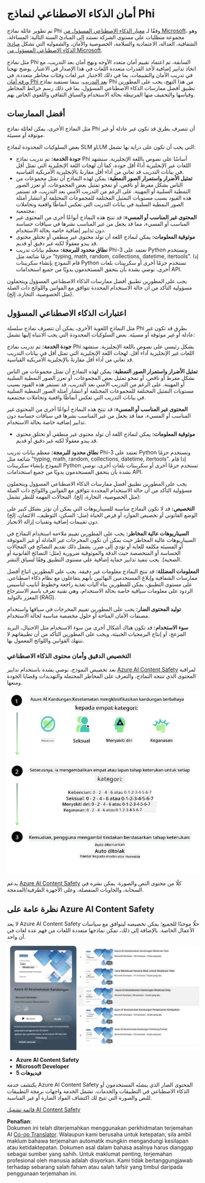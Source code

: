 <!--
CO_OP_TRANSLATOR_METADATA:
{
  "original_hash": "c8273672cc57df2be675407a1383aaf0",
  "translation_date": "2025-05-09T06:12:57+00:00",
  "source_file": "md/01.Introduction/01/01.AISafety.md",
  "language_code": "ms"
}
-->
# أمان الذكاء الاصطناعي لنماذج Phi  
تم تطوير عائلة نماذج Phi وفقًا لـ [معيار الذكاء الاصطناعي المسؤول من Microsoft](https://query.prod.cms.rt.microsoft.com/cms/api/am/binary/RE5cmFl)، وهو مجموعة متطلبات على مستوى الشركة تستند إلى المبادئ الستة التالية: المساءلة، الشفافية، العدالة، الاعتمادية والسلامة، الخصوصية والأمان، والشمولية التي تشكل [مبادئ الذكاء الاصطناعي المسؤول من Microsoft](https://www.microsoft.com/ai/responsible-ai).

مثل نماذج Phi السابقة، تم اعتماد تقييم أمان متعدد الأوجه ونهج أمان بعد التدريب، مع اتخاذ تدابير إضافية لأخذ القدرات متعددة اللغات في هذا الإصدار في الاعتبار. يوضح نهجنا في تدريب الأمان والتقييمات، بما في ذلك الاختبار عبر لغات وفئات مخاطر متعددة، في [ورقة أمان Phi بعد التدريب](https://arxiv.org/abs/2407.13833). بينما تستفيد نماذج Phi من هذا النهج، يجب على المطورين تطبيق أفضل ممارسات الذكاء الاصطناعي المسؤول، بما في ذلك رسم خرائط المخاطر وقياسها والتخفيف منها المرتبطة بحالة الاستخدام والسياق الثقافي واللغوي الخاص بهم.

## أفضل الممارسات

مثل النماذج الأخرى، يمكن لعائلة نماذج Phi أن تتصرف بطرق قد تكون غير عادلة أو غير موثوقة أو مسيئة.

بعض السلوكيات المحدودة لنماذج SLM وLLM التي يجب أن تكون على دراية بها تشمل:

- **جودة الخدمة:** تم تدريب نماذج Phi أساسًا على نصوص باللغة الإنجليزية. ستشهد اللغات غير الإنجليزية أداءً أقل جودة، كما أن لهجات اللغة الإنجليزية التي تمثل أقل في بيانات التدريب قد تعاني من أداء أقل مقارنةً بالإنجليزية الأمريكية القياسية.  
- **تمثيل الأضرار واستمرار الصور النمطية:** يمكن لهذه النماذج أن تمثل مجموعات من الناس بشكل مفرط أو ناقص، أو تمحو تمثيل بعض المجموعات، أو تعزز الصور النمطية السلبية أو المهينة. على الرغم من التدريب الأمني بعد التدريب، قد تستمر هذه القيود بسبب مستويات التمثيل المختلفة للمجموعات المختلفة أو انتشار أمثلة الصور النمطية السلبية في بيانات التدريب التي تعكس أنماطًا واقعية وتحاملات مجتمعية.  
- **المحتوى غير المناسب أو المسيء:** قد تنتج هذه النماذج أنواعًا أخرى من المحتوى غير المناسب أو المسيء، مما قد يجعل من غير المناسب نشرها في سياقات حساسة دون تدابير إضافية خاصة بحالة الاستخدام.  
- **موثوقية المعلومات:** يمكن لنماذج اللغة أن تولد محتوى غير منطقي أو تختلق محتوى قد يبدو معقولًا لكنه غير دقيق أو قديم.  
- **نطاق محدود للبرمجة:** معظم بيانات تدريب Phi-3 تعتمد على Python وتستخدم حزمًا شائعة مثل "typing, math, random, collections, datetime, itertools". إذا قام النموذج بإنشاء سكريبتات Python تستخدم حزمًا أخرى أو سكريبتات بلغات أخرى، نوصي بشدة بأن يتحقق المستخدمون يدويًا من جميع استخدامات API.

يجب على المطورين تطبيق أفضل ممارسات الذكاء الاصطناعي المسؤول ويتحملون مسؤولية التأكد من أن حالة الاستخدام المحددة تتوافق مع القوانين واللوائح ذات الصلة (مثل الخصوصية، التجارة، إلخ).

## اعتبارات الذكاء الاصطناعي المسؤول

مثل النماذج اللغوية الأخرى، يمكن أن تتصرف نماذج سلسلة Phi بطرق قد تكون غير عادلة أو غير موثوقة أو مسيئة. بعض السلوكيات المحدودة التي يجب الانتباه إليها تشمل:

**جودة الخدمة:** تم تدريب نماذج Phi بشكل رئيسي على نصوص باللغة الإنجليزية. ستشهد اللغات غير الإنجليزية أداء أقل. لهجات اللغة الإنجليزية التي تمثل أقل في بيانات التدريب قد تعاني من أداء أقل مقارنةً بالإنجليزية الأمريكية القياسية.

**تمثيل الأضرار واستمرار الصور النمطية:** يمكن لهذه النماذج أن تمثل مجموعات من الناس بشكل مفرط أو ناقص، أو تمحو تمثيل بعض المجموعات، أو تعزز الصور النمطية السلبية أو المهينة. على الرغم من التدريب الأمني بعد التدريب، قد تستمر هذه القيود بسبب مستويات التمثيل المختلفة للمجموعات المختلفة أو انتشار أمثلة الصور النمطية السلبية في بيانات التدريب التي تعكس أنماطًا واقعية وتحاملات مجتمعية.

**المحتوى غير المناسب أو المسيء:** قد تنتج هذه النماذج أنواعًا أخرى من المحتوى غير المناسب أو المسيء، مما قد يجعل من غير المناسب نشرها في سياقات حساسة دون تدابير إضافية خاصة بحالة الاستخدام.  
- **موثوقية المعلومات:** يمكن لنماذج اللغة أن تولد محتوى غير منطقي أو تختلق محتوى قد يبدو معقولًا لكنه غير دقيق أو قديم.

**نطاق محدود للبرمجة:** معظم بيانات تدريب Phi-3 تعتمد على Python وتستخدم حزمًا شائعة مثل "typing, math, random, collections, datetime, itertools". إذا قام النموذج بإنشاء سكريبتات Python تستخدم حزمًا أخرى أو سكريبتات بلغات أخرى، نوصي بشدة بأن يتحقق المستخدمون يدويًا من جميع استخدامات API.

يجب على المطورين تطبيق أفضل ممارسات الذكاء الاصطناعي المسؤول ويتحملون مسؤولية التأكد من أن حالة الاستخدام المحددة تتوافق مع القوانين واللوائح ذات الصلة (مثل الخصوصية، التجارة، إلخ). المجالات المهمة للنظر تشمل:

**التخصيص:** قد لا تكون النماذج مناسبة للسيناريوهات التي يمكن أن تؤثر بشكل كبير على الوضع القانوني أو تخصيص الموارد أو فرص الحياة (مثل: السكن، التوظيف، الائتمان، إلخ) دون تقييمات إضافية وتقنيات إزالة الانحياز.

**السيناريوهات عالية المخاطر:** يجب على المطورين تقييم ملاءمة استخدام النماذج في السيناريوهات عالية المخاطر حيث يمكن أن تكون المخرجات غير العادلة أو غير الموثوقة أو المسيئة مكلفة للغاية أو تؤدي إلى ضرر. يشمل ذلك تقديم النصائح في المجالات الحساسة أو المتخصصة حيث الدقة والموثوقية ضرورية (مثل: النصائح القانونية أو الصحية). يجب تنفيذ تدابير حماية إضافية على مستوى التطبيق وفقًا لسياق النشر.

**المعلومات المضللة:** قد تنتج النماذج معلومات غير دقيقة. يجب على المطورين اتباع أفضل ممارسات الشفافية وإبلاغ المستخدمين النهائيين بأنهم يتفاعلون مع نظام ذكاء اصطناعي. على مستوى التطبيق، يمكن للمطورين بناء آليات تغذية راجعة وخطوط أنابيب لتأسيس الردود على معلومات سياقية خاصة بحالة الاستخدام، وهي تقنية تعرف باسم الاسترجاع المعزز بالتوليد (RAG).

**توليد المحتوى الضار:** يجب على المطورين تقييم المخرجات في سياقها واستخدام مصنفات الأمان المتاحة أو حلول مخصصة مناسبة لحالة الاستخدام.

**سوء الاستخدام:** قد تكون هناك أشكال أخرى من سوء الاستخدام مثل الاحتيال، البريد المزعج، أو إنتاج البرمجيات الخبيثة، ويجب على المطورين التأكد من أن تطبيقاتهم لا تنتهك القوانين واللوائح المعمول بها.

### التخصيص الدقيق وأمان محتوى الذكاء الاصطناعي

بعد تخصيص النموذج، نوصي بشدة باستخدام تدابير [Azure AI Content Safety](https://learn.microsoft.com/azure/ai-services/content-safety/overview) لمراقبة المحتوى الذي تنتجه النماذج، والتعرف على المخاطر المحتملة والتهديدات وقضايا الجودة ومنعها.

![Phi3AISafety](../../../../../translated_images/01.phi3aisafety.b950fac78d0cda701abf8181b3cfdabf328f70d0d5c096d5ebf842a2db62615f.ms.png)

يدعم [Azure AI Content Safety](https://learn.microsoft.com/azure/ai-services/content-safety/overview) كلًا من محتوى النص والصورة. يمكن نشره في السحابة، والحاويات المنفصلة، وعلى الأجهزة الطرفية/المدمجة.

## نظرة عامة على Azure AI Content Safety

لا يعد Azure AI Content Safety حلًا موحدًا للجميع؛ يمكن تخصيصه ليتوافق مع سياسات الأعمال الخاصة. بالإضافة إلى ذلك، تمكن نماذجها متعددة اللغات من فهم عدة لغات في آن واحد.

![AIContentSafety](../../../../../translated_images/01.AIcontentsafety.da9a83e9538e688418877be04138e05621b0ab1222565ac2761e28677a59fdb4.ms.png)

- **Azure AI Content Safety**  
- **Microsoft Developer**  
- **5 فيديوهات**

يكتشف خدمة Azure AI Content Safety المحتوى الضار الذي ينشئه المستخدمون أو الذكاء الاصطناعي في التطبيقات والخدمات. تشمل الخدمة واجهات برمجة التطبيقات للنص والصورة التي تتيح لك اكتشاف المواد الضارة أو غير المناسبة.

[قائمة تشغيل AI Content Safety](https://www.youtube.com/playlist?list=PLlrxD0HtieHjaQ9bJjyp1T7FeCbmVcPkQ)

**Penafian**:  
Dokumen ini telah diterjemahkan menggunakan perkhidmatan terjemahan AI [Co-op Translator](https://github.com/Azure/co-op-translator). Walaupun kami berusaha untuk ketepatan, sila ambil maklum bahawa terjemahan automatik mungkin mengandungi kesilapan atau ketidaktepatan. Dokumen asal dalam bahasa asalnya harus dianggap sebagai sumber yang sahih. Untuk maklumat penting, terjemahan profesional oleh manusia adalah disyorkan. Kami tidak bertanggungjawab terhadap sebarang salah faham atau salah tafsir yang timbul daripada penggunaan terjemahan ini.